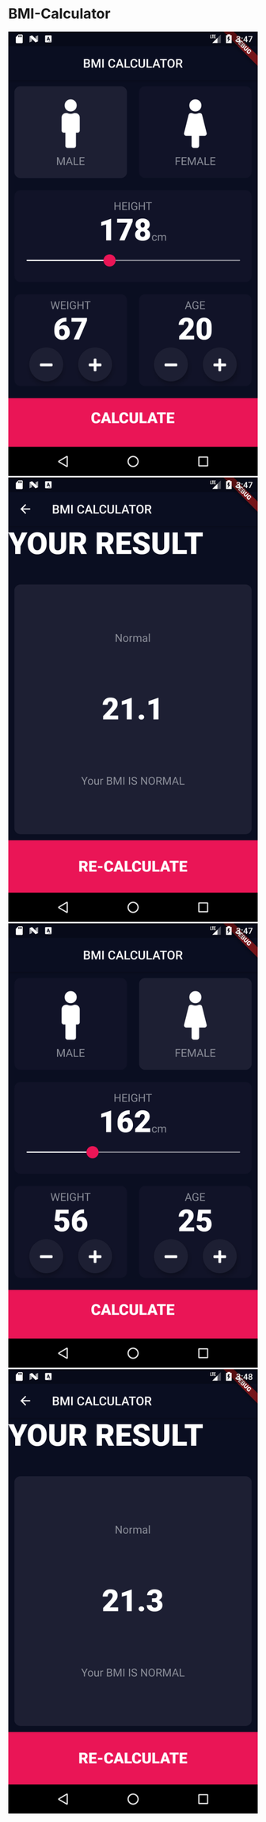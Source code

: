 # BMI-Calculator
![](screenshots/image1.png)
![](screenshots/image2.png)
![](screenshots/image3.png)
![](screenshots/image4.png)
